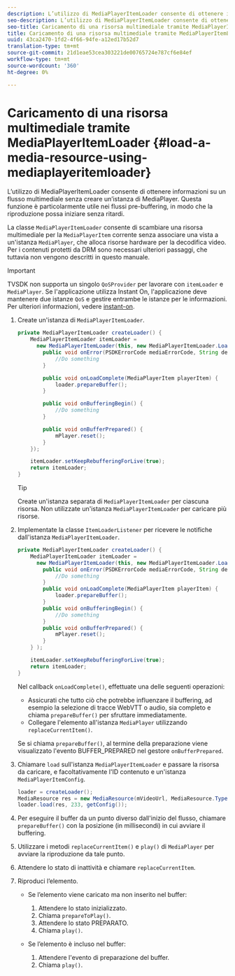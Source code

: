 ```yaml
---
description: L’utilizzo di MediaPlayerItemLoader consente di ottenere informazioni su un flusso multimediale senza creare un’istanza di MediaPlayer. Questa funzione è particolarmente utile nei flussi pre-buffering, in modo che la riproduzione possa iniziare senza ritardi.
seo-description: L’utilizzo di MediaPlayerItemLoader consente di ottenere informazioni su un flusso multimediale senza creare un’istanza di MediaPlayer. Questa funzione è particolarmente utile nei flussi pre-buffering, in modo che la riproduzione possa iniziare senza ritardi.
seo-title: Caricamento di una risorsa multimediale tramite MediaPlayerItemLoader
title: Caricamento di una risorsa multimediale tramite MediaPlayerItemLoader
uuid: 43ca2470-1fd2-4f66-94fe-a12ed17b52d7
translation-type: tm+mt
source-git-commit: 21d1eae53cea303221de00765724e787cf6e84ef
workflow-type: tm+mt
source-wordcount: '360'
ht-degree: 0%

---
```



# Caricamento di una risorsa multimediale tramite MediaPlayerItemLoader {#load-a-media-resource-using-mediaplayeritemloader}

L’utilizzo di MediaPlayerItemLoader consente di ottenere informazioni su un flusso multimediale senza creare un’istanza di MediaPlayer. Questa funzione è particolarmente utile nei flussi pre-buffering, in modo che la riproduzione possa iniziare senza ritardi.

La classe `MediaPlayerItemLoader` consente di scambiare una risorsa multimediale per la `MediaPlayerItem` corrente senza associare una vista a un&#39;istanza `MediaPlayer`, che alloca risorse hardware per la decodifica video. Per i contenuti protetti da DRM sono necessari ulteriori passaggi, che tuttavia non vengono descritti in questo manuale.

>[!IMPORTANT]
>
>TVSDK non supporta un singolo `QoSProvider` per lavorare con `itemLoader` e `MediaPlayer`. Se l&#39;applicazione utilizza Instant On, l&#39;applicazione deve mantenere due istanze `QoS` e gestire entrambe le istanze per le informazioni. Per ulteriori informazioni, vedere [instant-on](../../content-playback-options/buffering-configuration/c-psdk-android-2.7-instant-on.md).

1. Create un&#39;istanza di `MediaPlayerItemLoader`.

   ```java
   private MediaPlayerItemLoader createLoader() { 
       MediaPlayerItemLoader itemLoader =   
         new MediaPlayerItemLoader(this, new MediaPlayerItemLoader.LoaderListener() { 
           public void onError(PSDKErrorCode mediaErrorCode, String description) { 
               //Do something 
           } 
   
           public void onLoadComplete(MediaPlayerItem playerItem) { 
               loader.prepareBuffer(); 
           } 
   
           public void onBufferingBegin() { 
               //Do something 
           } 
   
           public void onBufferPrepared() { 
               mPlayer.reset(); 
           }  
       }); 
   
       itemLoader.setKeepRebufferingForLive(true); 
       return itemLoader; 
   } 
   ```

   >[!TIP]
   >
   >Create un&#39;istanza separata di `MediaPlayerItemLoader` per ciascuna risorsa. Non utilizzate un&#39;istanza `MediaPlayerItemLoader` per caricare più risorse.

1. Implementate la classe `ItemLoaderListener` per ricevere le notifiche dall&#39;istanza `MediaPlayerItemLoader`.

   ```java
   private MediaPlayerItemLoader createLoader() { 
       MediaPlayerItemLoader itemLoader =   
         new MediaPlayerItemLoader(this, new MediaPlayerItemLoader.LoaderListener() { 
           public void onError(PSDKErrorCode mediaErrorCode, String description) { 
               //Do something 
           } 
           public void onLoadComplete(MediaPlayerItem playerItem) { 
               loader.prepareBuffer(); 
           } 
           public void onBufferingBegin() { 
               //Do something 
           } 
           public void onBufferPrepared() { 
               mPlayer.reset(); 
           }  
       } ); 
   
       itemLoader.setKeepRebufferingForLive(true); 
       return itemLoader; 
   }
   ```

   Nel callback `onLoadComplete()`, effettuate una delle seguenti operazioni:

   * Assicurati che tutto ciò che potrebbe influenzare il buffering, ad esempio la selezione di tracce WebVTT o audio, sia completo e chiama `prepareBuffer()` per sfruttare immediatamente.
   * Collegare l&#39;elemento all&#39;istanza `MediaPlayer` utilizzando `replaceCurrentItem()`.

   Se si chiama `prepareBuffer()`, al termine della preparazione viene visualizzato l&#39;evento BUFFER_PREPARED nel gestore `onBufferPrepared`.

1. Chiamare `load` sull&#39;istanza `MediaPlayerItemLoader` e passare la risorsa da caricare, e facoltativamente l&#39;ID contenuto e un&#39;istanza `MediaPlayerItemConfig`.

   ```java
   loader = createLoader(); 
   MediaResource res = new MediaResource(mVideoUrl, MediaResource.Type.HLS, metadata); 
   loader.load(res, 233, getConfig());
   ```

1. Per eseguire il buffer da un punto diverso dall&#39;inizio del flusso, chiamare `prepareBuffer()` con la posizione (in millisecondi) in cui avviare il buffering.
1. Utilizzare i metodi `replaceCurrentItem()` e `play()` di `MediaPlayer` per avviare la riproduzione da tale punto.
1. Attendere lo stato di inattività e chiamare `replaceCurrentItem`.
1. Riproduci l’elemento.

   * Se l’elemento viene caricato ma non inserito nel buffer:

      1. Attendere lo stato inizializzato.
      1. Chiama `prepareToPlay()`.
      1. Attendere lo stato PREPARATO.
      1. Chiama `play()`.
   * Se l’elemento è incluso nel buffer:

      1. Attendere l&#39;evento di preparazione del buffer.
      1. Chiama `play()`.